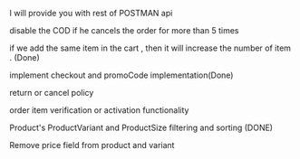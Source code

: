  
I will provide you with rest of POSTMAN api


disable the COD if he cancels the order for more than 5 times

if we add the same item in the cart , then it will increase the number of item . (Done)

implement checkout and promoCode implementation(Done)

return or cancel policy

order item verification or activation functionality

Product's ProductVariant and ProductSize filtering and sorting (DONE)

Remove price field from product and variant 


